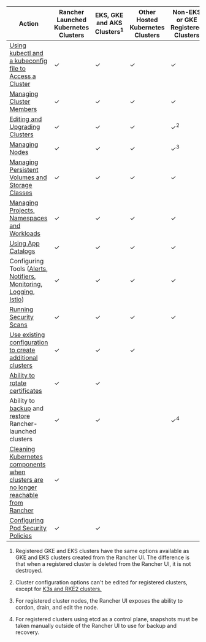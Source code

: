 | Action | Rancher Launched Kubernetes Clusters |  EKS, GKE and AKS Clusters<sup>1</sup> | Other Hosted Kubernetes Clusters | Non-EKS or GKE Registered Clusters |
| --- | --- | ---| ---|----|
| [Using kubectl and a kubeconfig file to Access a Cluster](../how-to-guides/advanced-user-guides/manage-clusters/access-clusters/use-kubectl-and-kubeconfig.md) | ✓ | ✓ | ✓ | ✓ |
| [Managing Cluster Members](../how-to-guides/advanced-user-guides/manage-clusters/access-clusters/add-users-to-clusters.md) | ✓ | ✓ | ✓ | ✓ |
| [Editing and Upgrading Clusters](../pages-for-subheaders/cluster-configuration.md) | ✓ | ✓ | ✓ | ✓<sup>2</sup> |
| [Managing Nodes](../how-to-guides/advanced-user-guides/manage-clusters/nodes-and-node-pools.md) | ✓ | ✓ | ✓ | ✓<sup>3</sup> |
| [Managing Persistent Volumes and Storage Classes](../pages-for-subheaders/create-kubernetes-persistent-storage.md) | ✓ | ✓ | ✓ | ✓ |
| [Managing Projects, Namespaces and Workloads](../how-to-guides/advanced-user-guides/manage-clusters/projects-and-namespaces.md) | ✓ | ✓ | ✓ | ✓ |
| [Using App Catalogs](../pages-for-subheaders/helm-charts-in-rancher.md) | ✓ | ✓ | ✓ | ✓ |
| Configuring Tools ([Alerts, Notifiers, Monitoring](../pages-for-subheaders/monitoring-and-alerting.md), [Logging](../pages-for-subheaders/logging.md), [Istio](../pages-for-subheaders/istio.md)) | ✓ | ✓ | ✓ | ✓ |
| [Running Security Scans](security/security-scan/) | ✓ | ✓ | ✓ | ✓ |
| [Use existing configuration to create additional clusters](../how-to-guides/advanced-user-guides/manage-clusters/clone-cluster-configuration.md)| ✓ | ✓ | ✓ | |
| [Ability to rotate certificates](../how-to-guides/advanced-user-guides/manage-clusters/rotate-certificates.md) | ✓ | ✓  |  | |
| Ability to [backup](../how-to-guides/new-user-guides/backup-restore-and-disaster-recovery/back-up-rancher-launched-kubernetes-clusters.md) and [restore](../how-to-guides/new-user-guides/backup-restore-and-disaster-recovery/restore-rancher-launched-kubernetes-clusters-from-backup.md) Rancher-launched clusters | ✓ | ✓ |  | ✓<sup>4</sup> |
| [Cleaning Kubernetes components when clusters are no longer reachable from Rancher](../how-to-guides/advanced-user-guides/manage-clusters/clean-cluster-nodes.md) | ✓ | | | |
| [Configuring Pod Security Policies](../how-to-guides/advanced-user-guides/manage-clusters/add-a-pod-security-policy.md) | ✓ | ✓ |  ||

1. Registered GKE and EKS clusters have the same options available as GKE and EKS clusters created from the Rancher UI. The  difference is that when a registered cluster is deleted from the Rancher UI, it is not destroyed.

2. Cluster configuration options can't be edited for registered clusters, except for [K3s and RKE2 clusters.](../how-to-guides/new-user-guides/kubernetes-clusters-in-rancher-setup/register-existing-clusters.md)

3. For registered cluster nodes, the Rancher UI exposes the ability to cordon, drain, and edit the node.

4. For registered clusters using etcd as a control plane, snapshots must be taken manually outside of the Rancher UI to use for backup and recovery.
